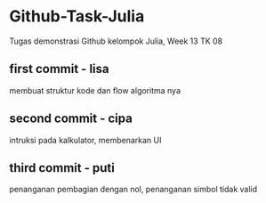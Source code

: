 # Github-Task-Julia
Tugas demonstrasi Github kelompok Julia, Week 13 TK 08
## first commit - lisa
membuat struktur kode dan flow algoritma nya
## second commit - cipa
intruksi pada kalkulator, membenarkan UI
## third commit - puti
penanganan pembagian dengan nol, penanganan simbol tidak valid
